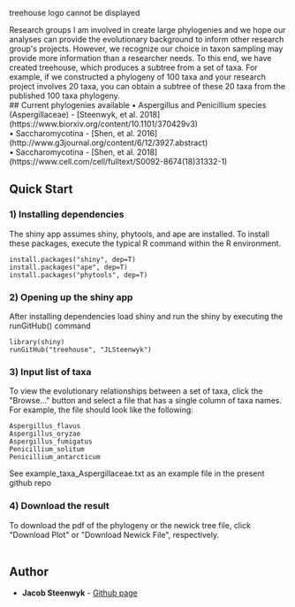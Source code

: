 <object width="400" height="500" type="application/pdf" data="./www/treehouse_logo.pdf">
    <p>treehouse logo cannot be displayed</p>
</object>
Research groups I am involved in create large phylogenies and we hope our analyses can provide the evolutionary background to inform other research group's projects. However, we recognize our choice in taxon sampling may provide more information than a researcher needs. To this end, we have created treehouse, which produces a subtree from a set of taxa. For example, if we constructed a phylogeny of 100 taxa and your research project involves 20 taxa, you can obtain a subtree of these 20 taxa from the published 100 taxa phylogeny. 
<br />
## Current phylogenies available
• Aspergillus and Penicillium species (Aspergillaceae) - [Steenwyk, et al. 2018](https://www.biorxiv.org/content/10.1101/370429v3)<br />
• Saccharomycotina - [Shen, et al. 2016](http://www.g3journal.org/content/6/12/3927.abstract)<br />
• Saccharomycotina - [Shen, et al. 2018](https://www.cell.com/cell/fulltext/S0092-8674(18)31332-1)<br />

## Quick Start

### 1) Installing dependencies
The shiny app assumes shiny, phytools, and ape are installed. To install these packages, execute the typical R command within the R environment.
```
install.packages("shiny", dep=T)
install.packages("ape", dep=T)
install.packages("phytools", dep=T)
```

### 2) Opening up the shiny app
After installing dependencies load shiny and run the shiny by executing the runGitHub() command
```
library(shiny)
runGitHub("treehouse", "JLSteenwyk")
```

### 3) Input list of taxa
To view the evolutionary relationships between a set of taxa, click the "Browse..." button and select a file that has a single column of taxa names. For example, the file should look like the following:
```
Aspergillus_flavus
Aspergillus_oryzae
Aspergillus_fumigatus
Penicillium_solitum
Penicillium_antarcticum
```
See example_taxa_Aspergillaceae.txt as an example file in the present github repo

### 4) Download the result
To download the pdf of the phylogeny or the newick tree file, click "Download Plot" or "Download Newick File", respectively.
<br /><br />

## Author
* **Jacob Steenwyk** - [Github page](https://jlsteenwyk.github.io/)

